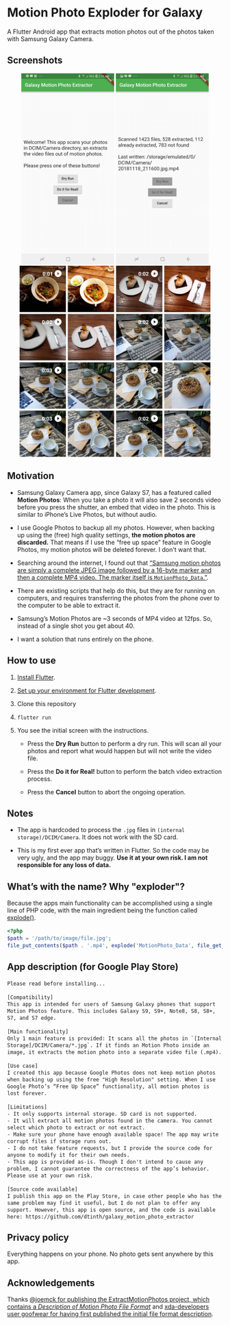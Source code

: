 # Motion Photo Exploder for Galaxy

A Flutter Android app that extracts motion photos out of the photos taken with
Samsung Galaxy Camera.

## Screenshots

<p align="center">
  <img alt="Welcome screen" src="docs/images/welcome.png" width="217">
  <img alt="App running" src="docs/images/progress.png" width="217">
  <img alt="Result" src="docs/images/result.jpg" width="446">
</p>

## Motivation

- Samsung Galaxy Camera app, since Galaxy S7, has a featured called **Motion
  Photos**: When you take a photo it will also save 2 seconds video before you
  press the shutter, an embed that video in the photo. This is similar to
  iPhone’s Live Photos, but without audio.

- I use Google Photos to backup all my photos. However, when backing up using
  the (free) high quality settings, **the motion photos are discarded.** That
  means if I use the “free up space” feature in Google Photos, my motion photos
  will be deleted forever. I don't want that.

- Searching around the internet, I found out that
  [“Samsung motion photos are simply a complete JPEG image followed by a 16-byte marker and then a complete MP4 video. The marker itself is `MotionPhoto_Data`.”](https://github.com/joemck/ExtractMotionPhotos#description-of-motion-photo-file-format).

- There are existing scripts that help do this, but they are for running on
  computers, and requires transferring the photos from the phone over to the
  computer to be able to extract it.

- Samsung’s Motion Photos are ~3 seconds of MP4 video at 12fps. So, instead of a
  single shot you get about 40.

- I want a solution that runs entirely on the phone.

## How to use

1. [Install Flutter](https://flutter.io/docs/get-started/install).

2. [Set up your environment for Flutter development](https://flutter.io/docs/get-started/editor?tab=vscode).

3. Clone this repository

4. `flutter run`

5. You see the initial screen with the instructions.

   - Press the **Dry Run** button to perform a dry run. This will scan all your
     photos and report what would happen but will not write the video file.

   - Press the **Do it for Real!** button to perform the batch video extraction
     process.

   - Press the **Cancel** button to abort the ongoing operation.

## Notes

- The app is hardcoded to process the `.jpg` files in
  `(internal storage)/DCIM/Camera`. It does not work with the SD card.

- This is my first ever app that’s written in Flutter. So the code may be very
  ugly, and the app may buggy. **Use it at your own risk. I am not responsible
  for any loss of data.**

## What’s with the name? Why "exploder"?

Because the apps main functionality can be accomplished using a single line of
PHP code, with the main ingredient being the function called
[explode()](http://php.net/explode).

```php
<?php
$path = '/path/to/image/file.jpg';
file_put_contents($path . '.mp4', explode('MotionPhoto_Data', file_get_contents($path))[1]);
```

## App description (for Google Play Store)

```
Please read before installing...

[Compatibility]
This app is intended for users of Samsung Galaxy phones that support Motion Photos feature. This includes Galaxy S9, S9+, Note8, S8, S8+, S7, and S7 edge.

[Main functionality]
Only 1 main feature is provided: It scans all the photos in `[Internal Storage]/DCIM/Camera/*.jpg`. If it finds an Motion Photo inside an image, it extracts the motion photo into a separate video file (.mp4).

[Use case]
I created this app because Google Photos does not keep motion photos when backing up using the free "High Resolution" setting. When I use Google Photo’s “Free Up Space” functionality, all motion photos is lost forever.

[Limitations]
- It only supports internal storage. SD card is not supported.
- It will extract all motion photos found in the camera. You cannot select which photo to extract or not extract.
- Make sure your phone have enough available space! The app may write corrupt files if storage runs out.
- I do not take feature requests, but I provide the source code for anyone to modify it for their own needs.
- This app is provided as-is. Though I don't intend to cause any problem, I cannot guarantee the correctness of the app’s behavior. Please use at your own risk.

[Source code available]
I publish this app on the Play Store, in case other people who has the same problem may find it useful, but I do not plan to offer any support. However, this app is open source, and the code is available here: https://github.com/dtinth/galaxy_motion_photo_extractor
```

## Privacy policy

Everything happens on your phone. No photo gets sent anywhere by this app.

## Acknowledgements

Thanks
[@joemck for publishing the ExtractMotionPhotos project, which contains a _Description of Motion Photo File Format_](https://github.com/joemck/ExtractMotionPhotos#description-of-motion-photo-file-format)
and
[xda-developers user goofwear for having first published the initial file format description](https://forum.xda-developers.com/android/software/samsung-motion-photo-extractor-t3339997).
